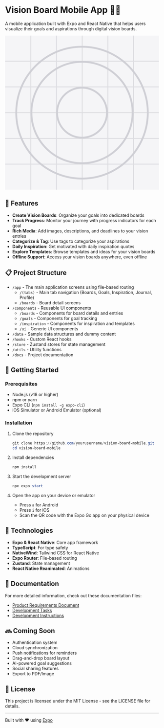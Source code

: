 # Vision Board Mobile App 📱✨

A mobile application built with Expo and React Native that helps users visualize their goals and aspirations through digital vision boards.

![Vision Board App Banner](assets/images/icon.png)

## 🌟 Features

- **Create Vision Boards**: Organize your goals into dedicated boards
- **Track Progress**: Monitor your journey with progress indicators for each goal
- **Rich Media**: Add images, descriptions, and deadlines to your vision entries
- **Categorize & Tag**: Use tags to categorize your aspirations
- **Daily Inspiration**: Get motivated with daily inspiration quotes
- **Explore Templates**: Browse templates and ideas for your vision boards
- **Offline Support**: Access your vision boards anywhere, even offline

## 📋 Project Structure

- `/app` - The main application screens using file-based routing
  - `/(tabs)` - Main tab navigation (Boards, Goals, Inspiration, Journal, Profile)
  - `/boards` - Board detail screens
- `/components` - Reusable UI components
  - `/boards` - Components for board details and entries
  - `/goals` - Components for goal tracking
  - `/inspiration` - Components for inspiration and templates
  - `/ui` - Generic UI components
- `/data` - Sample data structures and dummy content
- `/hooks` - Custom React hooks
- `/store` - Zustand stores for state management
- `/utils` - Utility functions
- `/docs` - Project documentation

## 🚀 Getting Started

### Prerequisites

- Node.js (v18 or higher)
- npm or yarn
- Expo CLI (`npm install -g expo-cli`)
- iOS Simulator or Android Emulator (optional)

### Installation

1. Clone the repository

   ```powershell
   git clone https://github.com/yourusername/vision-board-mobile.git
   cd vision-board-mobile
   ```

2. Install dependencies

   ```powershell
   npm install
   ```

3. Start the development server

   ```powershell
   npx expo start
   ```

4. Open the app on your device or emulator
   - Press `a` for Android
   - Press `i` for iOS
   - Scan the QR code with the Expo Go app on your physical device

## 🔧 Technologies

- **Expo & React Native**: Core app framework
- **TypeScript**: For type safety
- **NativeWind**: Tailwind CSS for React Native
- **Expo Router**: File-based routing
- **Zustand**: State management
- **React Native Reanimated**: Animations

## 📝 Documentation

For more detailed information, check out these documentation files:

- [Product Requirements Document](docs/PRD.md)
- [Development Tasks](docs/Tasks.md)
- [Development Instructions](docs/instructions.md)

## 🔜 Coming Soon

- Authentication system
- Cloud synchronization
- Push notifications for reminders
- Drag-and-drop board layout
- AI-powered goal suggestions
- Social sharing features
- Export to PDF/Image

## 📄 License

This project is licensed under the MIT License - see the LICENSE file for details.

---

Built with ❤️ using [Expo](https://expo.dev)
